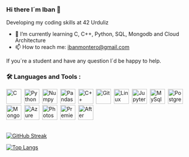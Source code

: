 ### Hi there I´m Iban 👋
Developing my coding skills at 42 Urduliz

- 🌱 I’m currently learning C, C++, Python, SQL, Mongodb and Cloud Architecture
- 📫 How to reach me: ibanmontero@gmail.com

If you´re a student and have any question I´d be happy to help.



### :hammer_and_wrench: Languages and Tools :

<div>
  <img src="https://cdn.jsdelivr.net/gh/devicons/devicon/icons/c/c-original.svg" title="C" alt="C" width="40" height="40"/>&nbsp;
  <img src="https://cdn.jsdelivr.net/gh/devicons/devicon/icons/python/python-original.svg" title="Python" alt="Python" width="40" height="40"/>&nbsp;
  <img src="https://cdn.jsdelivr.net/gh/devicons/devicon/icons/numpy/numpy-original.svg" title="Numpy" alt="Numpy" width="40" height="40"/>&nbsp;
  <img src="https://cdn.jsdelivr.net/gh/devicons/devicon/icons/pandas/pandas-original.svg" title="Pandas" alt="Pandas" width="40" height="40"/>&nbsp;
  <img src="https://cdn.jsdelivr.net/gh/devicons/devicon/icons/cplusplus/cplusplus-original.svg" title="C++" alt="C++" width="40" height="40"/>&nbsp;
  <img src="https://cdn.jsdelivr.net/gh/devicons/devicon/icons/git/git-original.svg" title="Git" alt="Git" width="40" height="40"/>&nbsp;
  <img src="https://cdn.jsdelivr.net/gh/devicons/devicon/icons/linux/linux-original.svg" title="Linux" alt="Linux" width="40" height="40"/>&nbsp;
  <img src="https://cdn.jsdelivr.net/gh/devicons/devicon/icons/jupyter/jupyter-original.svg" title="Jupyter" alt="Jupyter" width="40" height="40"/>&nbsp;
  <img src="https://cdn.jsdelivr.net/gh/devicons/devicon/icons/mysql/mysql-original.svg" title="MySql" alt="MySql" width="40" height="40"/>&nbsp;
  <img src="https://cdn.jsdelivr.net/gh/devicons/devicon/icons/postgresql/postgresql-plain.svg" title="PostreSql" alt="PostgreSql" width="40" height="40"/>&nbsp;
  <img src="https://cdn.jsdelivr.net/gh/devicons/devicon/icons/mongodb/mongodb-original.svg" title="MongoDb" alt="MongoDb" width="40" height="40"/>&nbsp;
  <img src="https://cdn.jsdelivr.net/gh/devicons/devicon/icons/azure/azure-original.svg" title="Azure" alt="Azure" width="40" height="40"/>&nbsp;
  <img src="https://cdn.jsdelivr.net/gh/devicons/devicon/icons/photoshop/photoshop-plain.svg" title="Photoshop" alt="Photoshop" width="40" height="40"/>&nbsp;
  <img src="https://cdn.jsdelivr.net/gh/devicons/devicon/icons/premierepro/premierepro-plain.svg" title="Premiere Pro" alt="Premiere Pro" width="40" height="40"/>&nbsp;
  <img src="https://cdn.jsdelivr.net/gh/devicons/devicon/icons/aftereffects/aftereffects-plain.svg" title="After Effects" alt="After Effects" width="40" height="40"/>&nbsp;     
</div>
<br>



[![GitHub Streak](http://github-readme-streak-stats.herokuapp.com?user=tentaclepurple&theme=dark&background=000000)](https://git.io/streak-stats)<br>

[![Top Langs](https://github-readme-stats.vercel.app/api/top-langs/?username=tentaclepurple&layout=compact&theme=vision-friendly-dark)](https://github.com/anuraghazra/github-readme-stats)<br>

<!--
**tentaclepurple/tentaclepurple** is a ✨ _special_ ✨ repository because its `README.md` (this file) appears on your GitHub profile.

Here are some ideas to get you started:

- 🔭 I’m currently working on ...
- 👯 I’m looking to collaborate on ...
- 🤔 I’m looking for help with ...
- 💬 Ask me about ...
- 😄 Pronouns: ...
- ⚡ Fun fact: ...
https://devicon.dev/
-->
